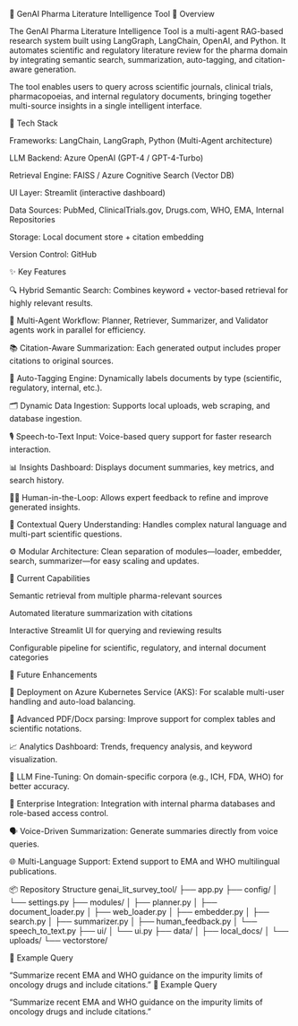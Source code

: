 🧠 GenAI Pharma Literature Intelligence Tool
🚀 Overview

The GenAI Pharma Literature Intelligence Tool is a multi-agent RAG-based research system built using LangGraph, LangChain, OpenAI, and Python.
It automates scientific and regulatory literature review for the pharma domain by integrating semantic search, summarization, auto-tagging, and citation-aware generation.

The tool enables users to query across scientific journals, clinical trials, pharmacopoeias, and internal regulatory documents, bringing together multi-source insights in a single intelligent interface.

🧩 Tech Stack

Frameworks: LangChain, LangGraph, Python (Multi-Agent architecture)

LLM Backend: Azure OpenAI (GPT-4 / GPT-4-Turbo)

Retrieval Engine: FAISS / Azure Cognitive Search (Vector DB)

UI Layer: Streamlit (interactive dashboard)

Data Sources: PubMed, ClinicalTrials.gov, Drugs.com, WHO, EMA, Internal Repositories

Storage: Local document store + citation embedding

Version Control: GitHub

✨ Key Features

🔍 Hybrid Semantic Search: Combines keyword + vector-based retrieval for highly relevant results.

🧠 Multi-Agent Workflow: Planner, Retriever, Summarizer, and Validator agents work in parallel for efficiency.

📚 Citation-Aware Summarization: Each generated output includes proper citations to original sources.

🧾 Auto-Tagging Engine: Dynamically labels documents by type (scientific, regulatory, internal, etc.).

🗂 Dynamic Data Ingestion: Supports local uploads, web scraping, and database ingestion.

🎙 Speech-to-Text Input: Voice-based query support for faster research interaction.

📊 Insights Dashboard: Displays document summaries, key metrics, and search history.

🧑‍💼 Human-in-the-Loop: Allows expert feedback to refine and improve generated insights.

💬 Contextual Query Understanding: Handles complex natural language and multi-part scientific questions.

⚙️ Modular Architecture: Clean separation of modules—loader, embedder, search, summarizer—for easy scaling and updates.

🧠 Current Capabilities

Semantic retrieval from multiple pharma-relevant sources

Automated literature summarization with citations

Interactive Streamlit UI for querying and reviewing results

Configurable pipeline for scientific, regulatory, and internal document categories

🔮 Future Enhancements

🚢 Deployment on Azure Kubernetes Service (AKS): For scalable multi-user handling and auto-load balancing.

🧾 Advanced PDF/Docx parsing: Improve support for complex tables and scientific notations.

📈 Analytics Dashboard: Trends, frequency analysis, and keyword visualization.

🤖 LLM Fine-Tuning: On domain-specific corpora (e.g., ICH, FDA, WHO) for better accuracy.

🔐 Enterprise Integration: Integration with internal pharma databases and role-based access control.

🗣 Voice-Driven Summarization: Generate summaries directly from voice queries.

🌐 Multi-Language Support: Extend support to EMA and WHO multilingual publications.

📦 Repository Structure
genai_lit_survey_tool/
├── app.py
├── config/
│   └── settings.py
├── modules/
│   ├── planner.py
│   ├── document_loader.py
│   ├── web_loader.py
│   ├── embedder.py
│   ├── search.py
│   ├── summarizer.py
│   ├── human_feedback.py
│   └── speech_to_text.py
├── ui/
│   └── ui.py
├── data/
│   ├── local_docs/
│   └── uploads/
└── vectorstore/

🧾 Example Query

“Summarize recent EMA and WHO guidance on the impurity limits of oncology drugs and include citations.”
🧾 Example Query

“Summarize recent EMA and WHO guidance on the impurity limits of oncology drugs and include citations.”
